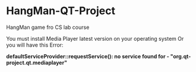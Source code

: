 # HangMan-QT-Project
HangMan game fro CS lab course

You must install Media Player latest version on your operating system
Or you will have this Error: 

<b>defaultServiceProvider::requestService(): no service found for - "org.qt-project.qt.mediaplayer" </b>
